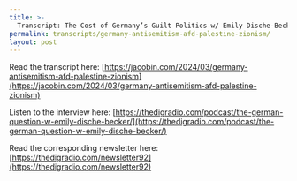 ```yaml
---
title: >-
  Transcript: The Cost of Germany’s Guilt Politics w/ Emily Dische-Becker
permalink: transcripts/germany-antisemitism-afd-palestine-zionism/
layout: post
---
```


Read the transcript here: [https://jacobin.com/2024/03/germany-antisemitism-afd-palestine-zionism](https://jacobin.com/2024/03/germany-antisemitism-afd-palestine-zionism)

Listen to the interview here: [https://thedigradio.com/podcast/the-german-question-w-emily-dische-becker/](https://thedigradio.com/podcast/the-german-question-w-emily-dische-becker/)

Read the corresponding newsletter here: [https://thedigradio.com/newsletter92](https://thedigradio.com/newsletter92)
